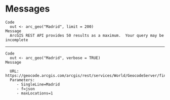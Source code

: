 # Messages

    Code
      out <- arc_geo("Madrid", limit = 200)
    Message
      ArcGIS REST API provides 50 results as a maximum.  Your query may be incomplete

---

    Code
      out <- arc_geo("Madrid", verbose = TRUE)
    Message
      
      URL: https://geocode.arcgis.com/arcgis/rest/services/World/GeocodeServer/findAddressCandidates?
      Parameters:
         - SingleLine=Madrid
         - f=json
         - maxLocations=1

